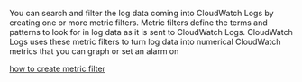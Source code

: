 You can search and filter the log data coming into CloudWatch Logs by creating one or more metric filters. Metric filters define the terms and patterns to look for in log data as it is sent to CloudWatch Logs. CloudWatch Logs uses these metric filters to turn log data into numerical CloudWatch metrics that you can graph or set an alarm on

[how to create metric filter](https://docs.aws.amazon.com/AmazonCloudWatch/latest/logs/CountingLogEventsExample.html)
